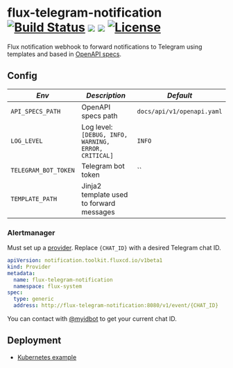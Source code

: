 # flux-telegram-notification [![Build Status](https://travis-ci.org/pando85/flux-telegram-notification.svg?branch=master)](https://travis-ci.org/pando85/flux-telegram-notification)  [![](https://images.microbadger.com/badges/image/pando85/flux-telegram-notification.svg)](https://cloud.docker.com/repository/docker/pando85/flux-telegram-notification) [![](https://images.microbadger.com/badges/version/pando85/flux-telegram-notification.svg)](https://cloud.docker.com/repository/docker/pando85/flux-telegram-notification) [![License](https://img.shields.io/github/license/pando85/flux-telegram-notification.svg)](https://github.com/pando85/flux-telegram-notification/blob/master/LICENSE)

Flux notification webhook to forward notifications to Telegram using templates and based in [OpenAPI specs](docs/api/v1/openapi.yaml).

## Config

| *Env* | *Description* | *Default* |
|---------|---------------|-----------|
|`API_SPECS_PATH`| OpenAPI specs path | `docs/api/v1/openapi.yaml` |
|`LOG_LEVEL`| Log level: `[DEBUG, INFO, WARNING, ERROR, CRITICAL]`| `INFO` |
|`TELEGRAM_BOT_TOKEN`| Telegram bot token | `` |
|`TEMPLATE_PATH`| Jinja2 template used to forward messages | | `forwarder/resources/templates/default.j2` |

### Alertmanager

Must set up a [provider](https://toolkit.fluxcd.io/components/notification/provider/#generic-webhook). Replace `{CHAT_ID}` with a desired Telegram chat ID.

```yaml
apiVersion: notification.toolkit.fluxcd.io/v1beta1
kind: Provider
metadata:
  name: flux-telegram-notification
  namespace: flux-system
spec:
  type: generic
  address: http://flux-telegram-notification:8080/v1/event/{CHAT_ID}
```

You can contact with [@myidbot](https://telegram.me/myidbot) to get your current chat ID.

## Deployment

- [Kubernetes example](k8s/example.yml)

